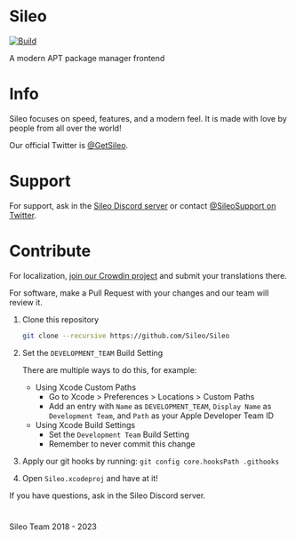 # Sileo
[![Build](https://github.com/Sileo/Sileo/actions/workflows/main.yml/badge.svg)](https://github.com/Sileo/Sileo/actions/workflows/main.yml)

A modern APT package manager frontend

# Info

Sileo focuses on speed, features, and a modern feel. It is made with love by people from all over the world!

Our official Twitter is [@GetSileo](https://twitter.com/getsileo).

# Support

For support, ask in the [Sileo Discord server](https://discord.com/invite/Udn4kQg) or contact [@SileoSupport on Twitter](https://twitter.com/sileosupport).

# Contribute

For localization, [join our Crowdin project](https://crowdin.com/project/sileo) and submit your translations there.

For software, make a Pull Request with your changes and our team will review it.

1. Clone this repository
    ```sh
    git clone --recursive https://github.com/Sileo/Sileo
    ```
2. Set the `DEVELOPMENT_TEAM` Build Setting
    
    There are multiple ways to do this, for example:
    
    * Using Xcode Custom Paths
        * Go to Xcode > Preferences > Locations > Custom Paths
        * Add an entry with `Name` as `DEVELOPMENT_TEAM`, `Display Name` as `Development Team`, and `Path` as your Apple Developer Team ID
    * Using Xcode Build Settings
        * Set the `Development Team` Build Setting
        * Remember to never commit this change
        
3. Apply our git hooks by running: `git config core.hooksPath .githooks`
4. Open `Sileo.xcodeproj` and have at it!

If you have questions, ask in the Sileo Discord server.

#

Sileo Team 2018 - 2023
